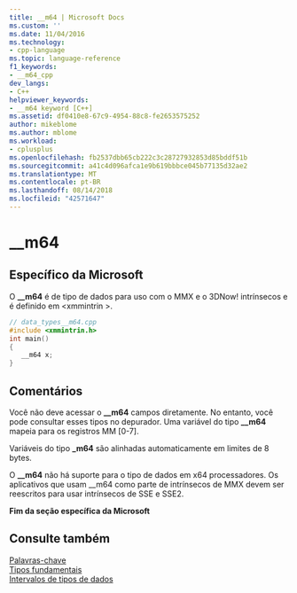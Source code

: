 ```yaml
---
title: __m64 | Microsoft Docs
ms.custom: ''
ms.date: 11/04/2016
ms.technology:
- cpp-language
ms.topic: language-reference
f1_keywords:
- __m64_cpp
dev_langs:
- C++
helpviewer_keywords:
- __m64 keyword [C++]
ms.assetid: df0410e8-67c9-4954-88c8-fe2653575252
author: mikeblome
ms.author: mblome
ms.workload:
- cplusplus
ms.openlocfilehash: fb2537dbb65cb222c3c28727932853d85bddf51b
ms.sourcegitcommit: a41c4d096afca1e9b619bbbce045b77135d32ae2
ms.translationtype: MT
ms.contentlocale: pt-BR
ms.lasthandoff: 08/14/2018
ms.locfileid: "42571647"
---
```

# <a name="m64"></a>__m64
## <a name="microsoft-specific"></a>Específico da Microsoft  
 O **__m64** é de tipo de dados para uso com o MMX e o 3DNow! intrínsecos e é definido em \<xmmintrin >.  
  
```cpp 
// data_types__m64.cpp  
#include <xmmintrin.h>  
int main()  
{  
   __m64 x;  
}  
```  
  
## <a name="remarks"></a>Comentários  
 Você não deve acessar o **__m64** campos diretamente. No entanto, você pode consultar esses tipos no depurador. Uma variável do tipo **__m64** mapeia para os registros MM [0-7].  
  
 Variáveis do tipo **_m64** são alinhadas automaticamente em limites de 8 bytes.  
  
 O **__m64** não há suporte para o tipo de dados em x64 processadores. Os aplicativos que usam __m64 como parte de intrínsecos de MMX devem ser reescritos para usar intrínsecos de SSE e SSE2.  
  
**Fim da seção específica da Microsoft**  
  
## <a name="see-also"></a>Consulte também  
 [Palavras-chave](../cpp/keywords-cpp.md)   
 [Tipos fundamentais](../cpp/fundamental-types-cpp.md)   
 [Intervalos de tipos de dados](../cpp/data-type-ranges.md)